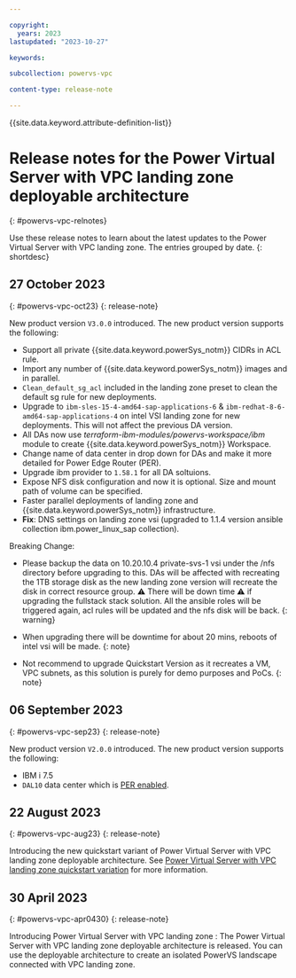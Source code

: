```yaml
---

copyright:
  years: 2023
lastupdated: "2023-10-27"

keywords: 

subcollection: powervs-vpc

content-type: release-note

---
```


{{site.data.keyword.attribute-definition-list}}

# Release notes for the Power Virtual Server with VPC landing zone deployable architecture
{: #powervs-vpc-relnotes}

Use these release notes to learn about the latest updates to the Power Virtual Server with VPC landing zone. The entries grouped by date.
{: shortdesc}

## 27 October 2023
{: #powervs-vpc-oct23}
{: release-note}

New product version `V3.0.0` introduced. The new product version supports the following:
- Support all private {{site.data.keyword.powerSys_notm}} CIDRs in ACL rule.
- Import any number of {{site.data.keyword.powerSys_notm}} images and in parallel.
- `Clean_default_sg_acl` included in the landing zone preset to clean the default sg rule for new deployments.
- Upgrade to `ibm-sles-15-4-amd64-sap-applications-6` & `ibm-redhat-8-6-amd64-sap-applications-4` on intel VSI landing zone for new deployments. This will not affect the previous DA version.
- All DAs now use *terraform-ibm-modules/powervs-workspace/ibm* module to create {{site.data.keyword.powerSys_notm}} Workspace.
- Change name of data center in drop down for DAs and make it more detailed for Power Edge Router (PER).
- Upgrade ibm provider to `1.58.1` for all DA soltuions.
- Expose NFS disk configuration and now it is optional. Size and mount path of volume can be specified.
- Faster parallel deployments of landing zone and {{site.data.keyword.powerSys_notm}} infrastructure.
- **Fix**: DNS settings on landing zone vsi (upgraded to 1.1.4 version ansible collection ibm.power_linux_sap collection).

Breaking Change:
  - Please backup the data on 10.20.10.4 private-svs-1 vsi under the /nfs directory before upgrading to this.
  DAs will be affected with recreating the 1TB storage disk as the new landing zone version will recreate the disk in correct resource group. :warning: There will be down time :warning: if upgrading the fullstack stack solution. All the ansible roles will be triggered again, acl rules will be updated and the nfs disk will be back.
  {: warning}

  - When upgrading there will be downtime for about 20 mins, reboots of intel vsi will be made.
  {: note}

  - Not recommend to upgrade Quickstart Version as it recreates a VM, VPC subnets, as this solution is purely for demo purposes and PoCs.
  {: note}


## 06 September 2023
{: #powervs-vpc-sep23}
{: release-note}

New product version `V2.0.0` introduced. The new product version supports the following:
- IBM i 7.5
- `DAL10` data center which is [PER enabled](/docs/power-iaas?topic=power-iaas-per).

## 22 August 2023
{: #powervs-vpc-aug23}
{: release-note}

Introducing the new quickstart variant of Power Virtual Server with VPC landing zone deployable architecture. See [Power Virtual Server with VPC landing zone quickstart variation](https://test.cloud.ibm.com/docs/powervs-vpc?topic=powervs-vpc-powervs-automation-overview##qkstart-variant) for more information.

## 30 April 2023
{: #powervs-vpc-apr0430}
{: release-note}

Introducing Power Virtual Server with VPC landing zone
:   The Power Virtual Server with VPC landing zone deployable architecture is released. You can use the deployable architecture to create an isolated PowerVS landscape connected with VPC landing zone.
